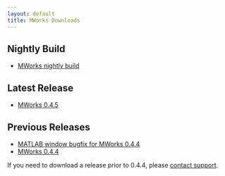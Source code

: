 ```yaml
---
layout: default
title: MWorks Downloads
---
```


## Nightly Build ##

* [MWorks nightly build](http://dicarlo-mwdev.mit.edu/mw/MWorks-NIGHTLY.dmg)

## Latest Release ##

* [MWorks 0.4.5](https://s3.amazonaws.com/mworks-downloads/release/MWorks-0.4.5.dmg)

## Previous Releases ##

* [MATLAB window bugfix for MWorks 0.4.4](https://s3.amazonaws.com/mworks-downloads/release/MWorksMATLABWindow-0.4.4-bugfix2.zip)
* [MWorks 0.4.4](https://s3.amazonaws.com/mworks-downloads/release/MWorks-0.4.4.dmg)

If you need to download a release prior to 0.4.4, please [contact support](http://help.mworks-project.org/discussion/new).
